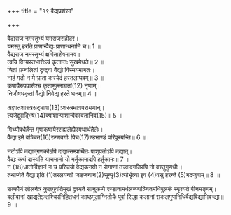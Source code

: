 +++
title = "१९ वैद्यप्रशंसा"

+++
  
वैद्यराज नमस्तुभ्यं यमराजसहोदर।  
यमस्तु हरति प्राणान्वैद्यः प्राणान्धनानि च॥ 1 ॥  
वैद्यराज नमस्तुभ्यं क्षपिताशेषमानव।  
त्वयि विन्यस्तभारोऽयं कृतान्तः सुखमेधते॥ 2 ॥  
चितां प्रज्वलितां दृष्ट्वा वैद्यो विस्मयमागतः।  
नाहं गतो न मे भ्राता कस्येदं हस्तलाघवम्॥ 3 ॥  
कषायैरुपवासैश्च कृतामुल्लाघतां(12) नृणाम्।  
निजौषधकृतां वैद्यो निवेद्य हरते धनम्॥ 4 ॥  
  
[^12]: नीरोगताम्.

अज्ञातशास्त्रसद्भावा(13)ञ्शस्त्रमात्रपरायणान्।  
त्यजेद्दूराद्भिष(14)क्पाशान्पाशान्वैवस्वतानिव(15)॥ 5 ॥  
  
[^13]: वास्तवानर्थान्.

[^14]: कुत्सिता भिषजो भिषक्पाशास्तान्.

[^15]: यमसम्बन्धिनः.

मिथ्यौषधैर्हन्त मृषाकषायैरसह्यलेह्यैरयथार्थतैलैः।  
वैद्या इमे वञ्चित(16)रुग्णवर्गाः पिच(17)ण्डभाण्डं परिपूरयन्ति॥ 6 ॥  
  
[^16]: रोगिसमूहः.

[^17]: उदरभाण्डम्.

नटोऽपि दद्याद्गणकोऽपि दद्यात्सम्प्रार्थितः पाशुपतोऽपि दद्यात्।  
वैद्यः कथं दास्यति याचमानो यो मर्तुकामादपि हर्तुकामः॥ 7 ॥  
न (18)धातोर्विज्ञानं न च परिचयो वैद्यकनयो न रोगाणां तत्त्वावगतिरपि नो वस्तुगुणधीः।  
तथाप्येते वैद्या इति (1)तरलयन्तो जडजनान(2)सून्मृ(3)त्योर्भृत्या इव (4)वसु हरन्ते (5)गदजुषाम्॥ 8 ॥  
  
[^18]: पारदादेः.

[^1]: भ्रामयन्तः.

[^2]: प्राणान्.

[^3]: यमस्य.

[^4]: द्रव्यम्.

[^5]: रोगिणाम्.

सत्कौणं लोलनेत्रं कुलयुवतिमुखं दृश्यते सानुकम्पै रण्डानामर्धलज्जाञ्चितमधिपुलकं स्पृश्यते पीनमङ्गम्।  
क्लीबानां खाद्यतेऽन्तश्चिरनिहितधनं काष्ठमूलाग्नितोयैः पूर्वा सिद्धा कलानां सकलगुणनिधिर्वैद्यविद्याभिवन्द्या॥ 9 ॥  